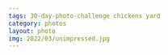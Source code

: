 ```yaml
---
tags: 30-day-photo-challenge chickens yard
category: photos
layout: photo
img: 2022/03/unimpressed.jpg
---
```

